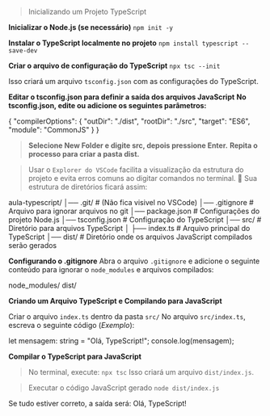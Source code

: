 > Inicializando um Projeto TypeScript

**Inicializar o Node.js (se necessário)**
```npm init -y```

**Instalar o TypeScript localmente no projeto**
```npm install typescript --save-dev```

**Criar o arquivo de configuração do TypeScript**
```npx tsc --init```

Isso criará um arquivo ```tsconfig.json``` com as configurações do TypeScript.

**Editar o tsconfig.json para definir a saída dos arquivos JavaScript**
**No tsconfig.json, edite ou adicione os seguintes parâmetros:**

{
  "compilerOptions": {
    "outDir": "./dist",
    "rootDir": "./src",
    "target": "ES6",
    "module": "CommonJS"
  }
}


> **Selecione New Folder e digite src, depois pressione Enter.**
> **Repita o processo para criar a pasta dist.**

> Usar o ```Explorer do VSCode``` facilita a visualização da estrutura do projeto e evita erros comuns ao digitar comandos no terminal. 🚀
Sua estrutura de diretórios ficará assim:

aula-typescript/
│── .git/            # (Não fica visivel no VSCode)
│── .gitignore       # Arquivo para ignorar arquivos no git
│── package.json     # Configurações do projeto Node.js
│── tsconfig.json    # Configuração do TypeScript
│── src/             # Diretório para arquivos TypeScript
│   ├── index.ts     # Arquivo principal do TypeScript
│── dist/            # Diretório onde os arquivos JavaScript compilados serão gerados

**Configurando o .gitignore**
Abra o arquivo ```.gitignore``` e adicione o seguinte conteúdo para ignorar o ```node_modules``` e arquivos compilados:

node_modules/
dist/

**Criando um Arquivo TypeScript e Compilando para JavaScript**

Criar o arquivo ```index.ts``` dentro da pasta ```src/```
No arquivo ```src/index.ts```, escreva o seguinte código (*Exemplo*):

let mensagem: string = "Olá, TypeScript!";
console.log(mensagem);

**Compilar o TypeScript para JavaScript**
> No terminal, execute:
```npx tsc```
Isso criará um arquivo ```dist/index.js```.

> Executar o código JavaScript gerado
```node dist/index.js```

Se tudo estiver correto, a saída será:
Olá, TypeScript!
